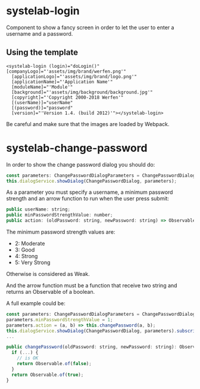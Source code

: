 # systelab-login

Component to show a fancy screen in order to let the user to enter a username and a password.

## Using the template

```
<systelab-login (login)="doLogin()" [companyLogo]="'assets/img/brand/werfen.png'"
  [applicationLogo]="'assets/img/brand/logo.png'"
  [applicationName]="'Application Name'"
  [moduleName]="'Module'"
  [background]="'assets/img/background/background.jpg'"
  [copyright]="'Copyright 2000-2018 Werfen'"
  [(userName)]="userName"
  [(password)]="password"
  [version]="'Version 1.4. (build 2012)'"></systelab-login>
```

Be careful and make sure that the images are loaded by Webpack.


# systelab-change-password

In order to show the change password dialog you should do:

```javascript
const parameters: ChangePasswordDialogParameters = ChangePasswordDialog.getParameters();
this.dialogService.showDialog(ChangePasswordDialog, parameters);
```

As a parameter you must specify a username, a minimum password strength and an arrow function to run when the user press submit:

```javascript
public userName: string;
public minPasswordStrengthValue: number;
public action: (oldPassword: string, newPassword: string) => Observable<boolean>;
```

The minimum password strength values are:

- 2: Moderate
- 3: Good
- 4: Strong
- 5: Very Strong

Otherwise is considered as Weak.

And the arrow function must be a function that receive two string and returns an Observable of a boolean.

A full example could be:

```javascript
const parameters: ChangePasswordDialogParameters = ChangePasswordDialog.getParameters();
parameters.minPasswordStrengthValue = 1;
parameters.action = (a, b) => this.changePassword(a, b);
this.dialogService.showDialog(ChangePasswordDialog, parameters).subscribe();
...

public changePassword(oldPassword: string, newPassword: string): Observable<boolean> {
  if (...) {
    // is OK
    return Observable.of(false);
  }
  return Observable.of(true);
}
```
